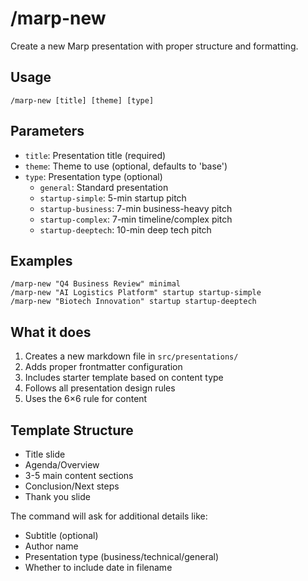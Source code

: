 # /marp-new

Create a new Marp presentation with proper structure and formatting.

## Usage
```
/marp-new [title] [theme] [type]
```

## Parameters
- `title`: Presentation title (required)
- `theme`: Theme to use (optional, defaults to 'base')
- `type`: Presentation type (optional)
  - `general`: Standard presentation
  - `startup-simple`: 5-min startup pitch
  - `startup-business`: 7-min business-heavy pitch
  - `startup-complex`: 7-min timeline/complex pitch
  - `startup-deeptech`: 10-min deep tech pitch

## Examples
```
/marp-new "Q4 Business Review" minimal
/marp-new "AI Logistics Platform" startup startup-simple
/marp-new "Biotech Innovation" startup startup-deeptech
```

## What it does
1. Creates a new markdown file in `src/presentations/`
2. Adds proper frontmatter configuration
3. Includes starter template based on content type
4. Follows all presentation design rules
5. Uses the 6×6 rule for content

## Template Structure
- Title slide
- Agenda/Overview
- 3-5 main content sections
- Conclusion/Next steps
- Thank you slide

The command will ask for additional details like:
- Subtitle (optional)
- Author name
- Presentation type (business/technical/general)
- Whether to include date in filename